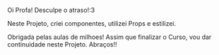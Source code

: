 Oi Profa!
Desculpe o atraso!:3


Neste Projeto, criei componentes, utilizei Props e estilizei. 

Obrigada pelas aulas de milhoes! Assim que finalizar o Curso, vou dar continuidade neste Projeto. 
Abraços!!
